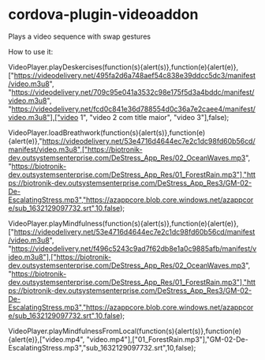 # cordova-plugin-videoaddon
Plays a video sequence with swap gestures

How to use it:

VideoPlayer.playDeskercises(function(s){alert(s)},function(e){alert(e)},["https://videodelivery.net/495fa2d6a748aef54c838e39ddcc5dc3/manifest/video.m3u8", "https://videodelivery.net/709c95e041a3532c98e175f5d3a4bddc/manifest/video.m3u8", "https://videodelivery.net/fcd0c841e36d788554d0c36a7e2caee4/manifest/video.m3u8"],["video 1", "video 2 com title maior", "video 3"],false);
        
VideoPlayer.loadBreathwork(function(s){alert(s)},function(e){alert(e)},"https://videodelivery.net/53e4716d4644ec7e2c1dc98fd60b56cd/manifest/video.m3u8",["https://biotronik-dev.outsystemsenterprise.com/DeStress_App_Res/02_OceanWaves.mp3", "https://biotronik-dev.outsystemsenterprise.com/DeStress_App_Res/01_ForestRain.mp3"],"https://biotronik-dev.outsystemsenterprise.com/DeStress_App_Res3/GM-02-De-EscalatingStress.mp3","https://azappcore.blob.core.windows.net/azappcore/sub_1632129097732.srt",10,false);

VideoPlayer.playMindfulness(function(s){alert(s)},function(e){alert(e)},["https://videodelivery.net/53e4716d4644ec7e2c1dc98fd60b56cd/manifest/video.m3u8", "https://videodelivery.net/f496c5243c9ad7f62db8e1a0c9885afb/manifest/video.m3u8"],["https://biotronik-dev.outsystemsenterprise.com/DeStress_App_Res/02_OceanWaves.mp3", "https://biotronik-dev.outsystemsenterprise.com/DeStress_App_Res/01_ForestRain.mp3"],"https://biotronik-dev.outsystemsenterprise.com/DeStress_App_Res3/GM-02-De-EscalatingStress.mp3","https://azappcore.blob.core.windows.net/azappcore/sub_1632129097732.srt",10,false);

VideoPlayer.playMindfulnessFromLocal(function(s){alert(s)},function(e){alert(e)},["video.mp4", "video.mp4"],["01_ForestRain.mp3"],"GM-02-De-EscalatingStress.mp3","sub_1632129097732.srt",10,false);

